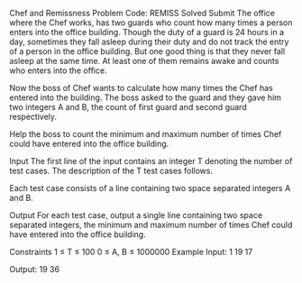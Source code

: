 Chef and Remissness Problem Code: REMISS Solved Submit
The office where the Chef works, has two guards who count how many times a person enters into the office building. Though the duty of a guard is 24 hours in a day, sometimes they fall asleep during their duty and do not track the entry of a person in the office building. But one good thing is that they never fall asleep at the same time. At least one of them remains awake and counts who enters into the office.


Now the boss of Chef wants to calculate how many times the Chef has entered into the building. The boss asked to the guard and they gave him two integers A and B, the count of first guard and second guard respectively.


Help the boss to count the minimum and maximum number of times Chef could have entered into the office building.

Input
The first line of the input contains an integer T denoting the number of test cases. The description of the T test cases follows.

Each test case consists of a line containing two space separated integers A and B.

Output
For each test case, output a single line containing two space separated integers, the minimum and maximum number of times Chef could have entered into the office building.

Constraints
1 ≤ T ≤ 100
0 ≤ A, B ≤ 1000000
Example
Input:
1
19 17

Output:
19 36
